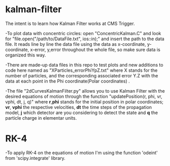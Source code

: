 # kalman-filter
The intent is to learn how Kalman Filter works at CMS Trigger.

-To plot data with concentric circles: open "ConcentricKalman.C" and look for "file.open("/path/to/DataFile.txt", ios::in);" and insert the path to the data file. 
It reads line by line the data file using the data as x-coordinate, y-coordinate, x-error, y,error throughout the whole file, so make sure data is organized this way.

-There are made-up data files in this repo to test plots and new additions to code here named as "XParticles_errorPhiYpZ.txt" where X stands for the number of particles, and the corresponding associated error Y.Z with the data at each point in the Phi coordinate(Polar coordinates) .

-The file "2dCurvesKalmanFilter.py" allows you to use Kalman Filter with the desired equations of motion through the function "updatePosition(r, phi, vr, vphi, dt, j, q)" where **r**,**phi** stands for the initial position in polar coordinates; **vr**, **vphi** the respective velocities, **dt** the time steps of the propagation model, **j** which detector are you considering to detect the state and **q** the particle charge in elementar units.

# RK-4
-To apply RK-4 on the equations of motion I'm using the function 'odeint' from 'scipy.integrate' library.
